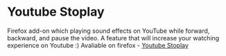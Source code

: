 # Youtube Stoplay

Firefox add-on which playing sound effects on YouTube while  forward, backward, and pause the video. A feature that will increase your watching experience on Youtube :)
Avaliable on firefox - [Youtube Stoplay](https://addons.mozilla.org/en-US/firefox/addon/youtube-stoplay/)
